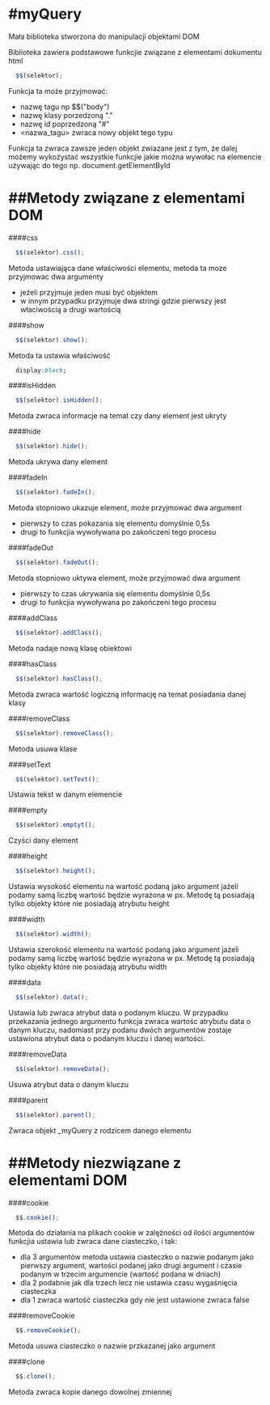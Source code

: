 #myQuery
=======

Mała biblioteka stworzona do manipulacji objektami DOM

Biblioteka zawiera podstawowe funkcjie związane z elementami dokumentu html

```js
  $$(selektor);
```
Funkcja ta może przyjmować:

- nazwę tagu np $$("body") 
- nazwę klasy porzedzoną "." 
- nazwę id poprzedzoną "#" 
- \<nazwa_tagu\> zwraca nowy objekt tego typu 

Funkcja ta zwraca zawsze jeden objekt zwiazane jest z tym, że dalej możemy wykożystać wszystkie funkcjie jakie można wywołac na elemencie używając do tego np. document.getElementById

##Metody związane z elementami DOM
================================
####css
```js
  $$(selektor).css();
```
Metoda ustawiająca dane właściwości elementu, metoda ta moze przyjmowac dwa argumenty
- jeżeli przyjmuje jeden musi być objektem 
- w innym przypadku przyjmuje dwa stringi gdzie pierwszy jest właciwością a drugi wartością

####show
```js
  $$(selektor).show();
```

Metoda ta ustawia właściwość 
```css
  display:block;
```
####isHidden
```js
  $$(selektor).isHidden();
```

Metoda zwraca informacje na temat czy dany element jest ukryty

####hide
```js
  $$(selektor).hide();
```
Metoda ukrywa dany element

####fadeIn
```js
  $$(selektor).fadeIn();
```
Metoda stopniowo ukazuje element, może przyjmować dwa argument 
- pierwszy to czas pokazania się elementu domyślnie 0,5s
- drugi to funkcjia wywoływana po zakończeni tego procesu

####fadeOut
```js
  $$(selektor).fadeOut();
```
Metoda stopniowo uktywa element, może przyjmować dwa argument 
- pierwszy to czas ukrywania się elementu domyślnie 0,5s
- drugi to funkcjia wywoływana po zakończeni tego procesu


####addClass
```js
  $$(selektor).addClass();
```
Metoda nadaje nową klasę obiektowi

####hasClass
```js
  $$(selektor).hasClass();
```
Metoda zwraca wartość logiczną informację na temat posiadania danej klasy


####removeClass
```js
  $$(selektor).removeClass();
```
Metoda usuwa klase 


####setText
```js
  $$(selektor).setText();
```
Ustawia tekst w danym elemencie 

####empty
```js
  $$(selektor).emptyt();
```
Czyści dany element


####height
```js
  $$(selektor).height();
```
Ustawia wysokość elementu na wartość podaną jako argument jażeli podamy samą liczbę wartość będzie wyrażona w px. Metodę tą posiadają tylko objekty które nie posiadają atrybutu height

####width
```js
  $$(selektor).width();
```
Ustawia szerokość elementu na wartość podaną jako argument jażeli podamy samą liczbę wartość będzie wyrażona w px. Metodę tą posiadają tylko objekty które nie posiadają atrybutu width

####data
```js
  $$(selektor).data();
```
Ustawia lub zwraca atrybut data o podanym kluczu. W przypadku przekazania jednego argumentu funkcja zwraca wartośc atrybutu data o danym kluczu, nadomiast przy podanu dwóch argumentów zostaje ustawiona atrybut data o podanym kluczu i danej wartości.

####removeData
```js
  $$(selektor).removeData();
```
Usuwa atrybut data o danym kluczu

####parent
```js
  $$(selektor).parent();
```
Zwraca objekt _myQuery z rodzicem danego elementu

##Metody niezwiązane z elementami DOM
================================

####cookie
```js
  $$.cookie();
```
Metoda do działania na plikach cookie w zalężności od ilości argumentów funkcjia ustawia lub zwraca dane ciasteczko, i tak:
- dla 3 argumentów metoda ustawia ciasteczko o nazwie podanym jako pierwszy argument, wartości podanej jako drugi argument i czasie podanym w trzecim argumencie (wartość podana w dniach)
- dla 2 podabnie jak dla trzech lecz nie ustawia czasu wygaśnięcia ciasteczka
- dla 1 zwraca wartość ciasteczka gdy nie jest ustawione zwraca false

####removeCookie
```js
  $$.removeCookie();
```
Metoda usuwa ciasteczko o nazwie przkazanej jako argument

####clone
```js
  $$.clone();
```
Metoda zwraca kopie danego dowolnej zmiennej
